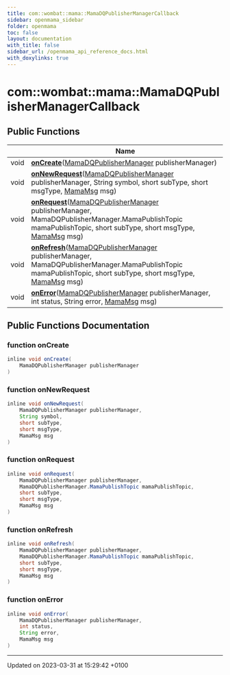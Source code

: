 ```yaml
---
title: com::wombat::mama::MamaDQPublisherManagerCallback
sidebar: openmama_sidebar
folder: openmama
toc: false
layout: documentation
with_title: false
sidebar_url: /openmama_api_reference_docs.html
with_doxylinks: true
---
```


# com::wombat::mama::MamaDQPublisherManagerCallback





## Public Functions

|                | Name           |
| -------------- | -------------- |
| void | **[onCreate](classcom_1_1wombat_1_1mama_1_1MamaDQPublisherManagerCallback.html#function-oncreate)**([MamaDQPublisherManager](classcom_1_1wombat_1_1mama_1_1MamaDQPublisherManager.html) publisherManager) |
| void | **[onNewRequest](classcom_1_1wombat_1_1mama_1_1MamaDQPublisherManagerCallback.html#function-onnewrequest)**([MamaDQPublisherManager](classcom_1_1wombat_1_1mama_1_1MamaDQPublisherManager.html) publisherManager, String symbol, short subType, short msgType, [MamaMsg](classcom_1_1wombat_1_1mama_1_1MamaMsg.html) msg) |
| void | **[onRequest](classcom_1_1wombat_1_1mama_1_1MamaDQPublisherManagerCallback.html#function-onrequest)**([MamaDQPublisherManager](classcom_1_1wombat_1_1mama_1_1MamaDQPublisherManager.html) publisherManager, MamaDQPublisherManager.MamaPublishTopic mamaPublishTopic, short subType, short msgType, [MamaMsg](classcom_1_1wombat_1_1mama_1_1MamaMsg.html) msg) |
| void | **[onRefresh](classcom_1_1wombat_1_1mama_1_1MamaDQPublisherManagerCallback.html#function-onrefresh)**([MamaDQPublisherManager](classcom_1_1wombat_1_1mama_1_1MamaDQPublisherManager.html) publisherManager, MamaDQPublisherManager.MamaPublishTopic mamaPublishTopic, short subType, short msgType, [MamaMsg](classcom_1_1wombat_1_1mama_1_1MamaMsg.html) msg) |
| void | **[onError](classcom_1_1wombat_1_1mama_1_1MamaDQPublisherManagerCallback.html#function-onerror)**([MamaDQPublisherManager](classcom_1_1wombat_1_1mama_1_1MamaDQPublisherManager.html) publisherManager, int status, String error, [MamaMsg](classcom_1_1wombat_1_1mama_1_1MamaMsg.html) msg) |

## Public Functions Documentation

### function onCreate

```java
inline void onCreate(
    MamaDQPublisherManager publisherManager
)
```


### function onNewRequest

```java
inline void onNewRequest(
    MamaDQPublisherManager publisherManager,
    String symbol,
    short subType,
    short msgType,
    MamaMsg msg
)
```


### function onRequest

```java
inline void onRequest(
    MamaDQPublisherManager publisherManager,
    MamaDQPublisherManager.MamaPublishTopic mamaPublishTopic,
    short subType,
    short msgType,
    MamaMsg msg
)
```


### function onRefresh

```java
inline void onRefresh(
    MamaDQPublisherManager publisherManager,
    MamaDQPublisherManager.MamaPublishTopic mamaPublishTopic,
    short subType,
    short msgType,
    MamaMsg msg
)
```


### function onError

```java
inline void onError(
    MamaDQPublisherManager publisherManager,
    int status,
    String error,
    MamaMsg msg
)
```


-------------------------------

Updated on 2023-03-31 at 15:29:42 +0100